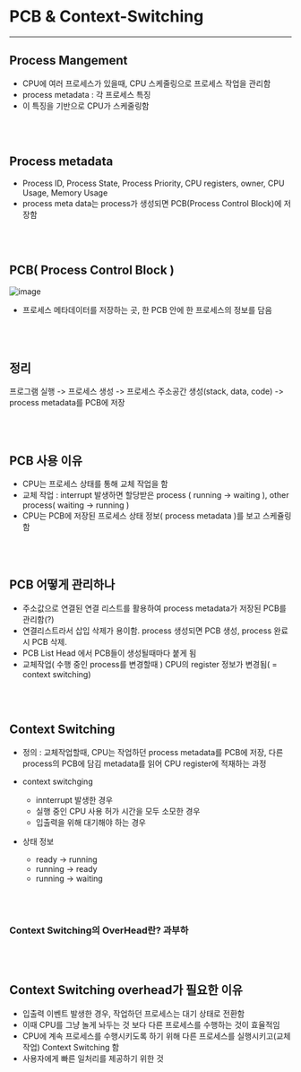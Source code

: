 # PCB & Context-Switching
---
## Process Mangement
- CPU에 여러 프로세스가 있을때, CPU 스케줄링으로 프로세스 작업을 관리함
- process metadata : 각 프로세스 특징
- 이 특징을 기반으로 CPU가 스케줄링함

<br>
<br>

## Process metadata
- Process ID, Process State, Process Priority, CPU registers, owner, CPU Usage, Memory Usage
- process meta data는 process가 생성되면 PCB(Process Control Block)에 저장함

<br>
<br>

## PCB( Process Control Block )
![image](https://github.com/jiyeonnnny/Computer-Science/assets/139419091/78496b40-aade-4875-9819-53cf7561361f)
- 프로세스 메타데이터를 저장하는 곳, 한 PCB 안에 한 프로세스의 정보를 담음

<br>
<br>

## 정리
프로그램 실행 -> 프로세스 생성 -> 프로세스 주소공간 생성(stack, data, code) -> process metadata를 PCB에 저장

<br>
<br>

## PCB 사용 이유
- CPU는 프로세스 상태를 통해 교체 작업을 함
- 교체 작업 : interrupt 발생하면 할당받은 process ( running -> waiting ), other process( waiting -> running )
- CPU는 PCB에 저장된 프로세스 상태 정보( process metadata )를 보고 스케쥴링함

<br>
<br>

## PCB 어떻게 관리하나
- 주소값으로 연결된 연결 리스트를 활용하여 process metadata가 저장된 PCB를 관리함(?)
- 연결리스트라서 삽입 삭제가 용이함. process 생성되면 PCB 생성, process 완료 시 PCB 삭제.
- PCB List Head 에서 PCB들이 생성될때마다 붙게 됨
- 교체작업( 수행 중인 process를 변경할때 ) CPU의 register 정보가 변경됨( = context switching)

<br>
<br>

## Context Switching
- 정의 : 교체작업할때, CPU는 작업하던 process metadata를 PCB에 저장, 다른 process의 PCB에 담김 metadata를 읽어 CPU register에 적재하는 과정
- context switchging
  - innterrupt 발생한 경우
  - 실행 중인 CPU 사용 허가 시간을 모두 소모한 경우
  - 입출력을 위해 대기해야 하는 경우
 
- 상태 정보
  - ready -> running
  - running -> ready
  - running -> waiting

<br>
<br>

### Context Switching의 OverHead란? 과부하

<br>
<br>

## Context Switching overhead가 필요한 이유
- 입출력 이벤트 발생한 경우, 작업하던 프로세스는 대기 상태로 전환함
- 이때 CPU를 그냥 놀게 놔두는 것 보다 다른 프로세스를 수행하는 것이 효율적임
- CPU에 계속 프로세스를 수행시키도록 하기 위해 다른 프로세스를 실행시키고(교체작업) Context Switching 함
- 사용자에게 빠른 일처리를 제공하기 위한 것

<br>
